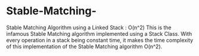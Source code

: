 # Stable-Matching-
Stable Matching Algorithm using a Linked Stack : O(n^2) 
This is the infamous Stable Matching algorithm implemented using a Stack Class.
With every operation in a stack being constant time, it makes the time complexity of this implementation of the Stable
Matching algorithm O(n^2). 
